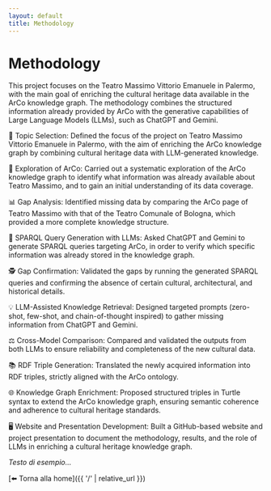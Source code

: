 ```yaml
---
layout: default
title: Methodology
---
```


# Methodology


This project focuses on the Teatro Massimo Vittorio Emanuele in Palermo, with the main goal of enriching the cultural heritage data available in the ArCo knowledge graph. The methodology combines the structured information already provided by ArCo with the generative capabilities of Large Language Models (LLMs), such as ChatGPT and Gemini.

🎯 Topic Selection: Defined the focus of the project on Teatro Massimo Vittorio Emanuele in Palermo, with the aim of enriching the ArCo knowledge graph by combining cultural heritage data with LLM-generated knowledge.

🔎 Exploration of ArCo: Carried out a systematic exploration of the ArCo knowledge graph to identify what information was already available about Teatro Massimo, and to gain an initial understanding of its data coverage.

📊 Gap Analysis: Identified missing data by comparing the ArCo page of Teatro Massimo with that of the Teatro Comunale of Bologna, which provided a more complete knowledge structure.

🤖 SPARQL Query Generation with LLMs: Asked ChatGPT and Gemini to generate SPARQL queries targeting ArCo, in order to verify which specific information was already stored in the knowledge graph.

🕵️ Gap Confirmation: Validated the gaps by running the generated SPARQL queries and confirming the absence of certain cultural, architectural, and historical details.

💡 LLM-Assisted Knowledge Retrieval: Designed targeted prompts (zero-shot, few-shot, and chain-of-thought inspired) to gather missing information from ChatGPT and Gemini.

⚖️ Cross-Model Comparison: Compared and validated the outputs from both LLMs to ensure reliability and completeness of the new cultural data.

📚 RDF Triple Generation: Translated the newly acquired information into RDF triples, strictly aligned with the ArCo ontology.

🌐 Knowledge Graph Enrichment: Proposed structured triples in Turtle syntax to extend the ArCo knowledge graph, ensuring semantic coherence and adherence to cultural heritage standards.

🖥️ Website and Presentation Development: Built a GitHub-based website and project presentation to document the methodology, results, and the role of LLMs in enriching a cultural heritage knowledge graph.

_Testo di esempio…_

[⬅️ Torna alla home]({{ '/' | relative_url }})


